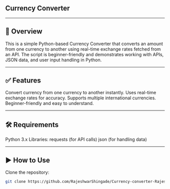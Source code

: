 ## Currency Converter

---
## 📌 Overview

This is a simple Python-based Currency Converter that converts an amount from one currency to another using real-time exchange rates fetched from an API. The script is beginner-friendly and demonstrates working with APIs, JSON data, and user input handling in Python.

---

## ✅ Features

Convert currency from one currency to another instantly.
Uses real-time exchange rates for accuracy.
Supports multiple international currencies.
Beginner-friendly and easy to understand.

---

## 🛠 Requirements
Python 3.x
Libraries:
requests (for API calls)
json (for handling data)

---

## ▶ How to Use
Clone the repository:
```bash
git clone https://github.com/RajeshwarShingade/Currency-converter-RajeshwarShingade-projects-0004
